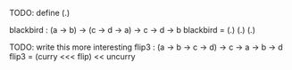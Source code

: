 
TODO: define (.)

blackbird : (a -> b) -> (c -> d -> a) -> c -> d -> b
blackbird = (.) (.) (.)

TODO: write this more interesting
flip3 : (a -> b -> c -> d) -> c -> a -> b -> d
flip3 = (curry <<< flip) << uncurry
